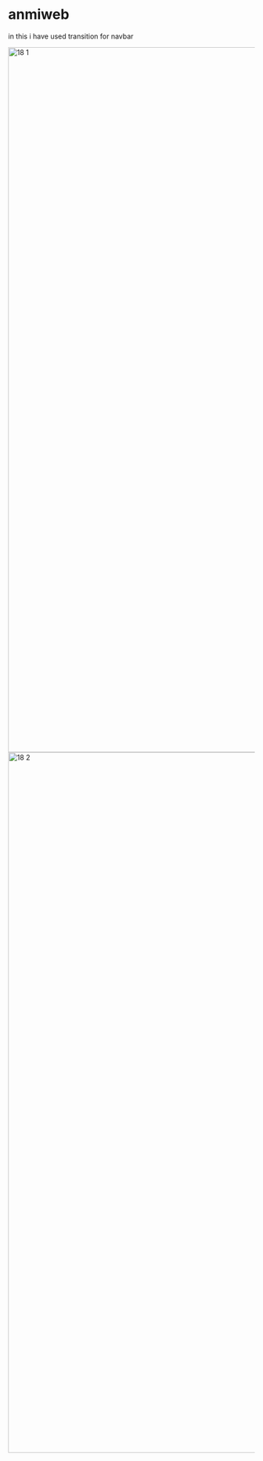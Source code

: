 # anmiweb

in this i have used transition for navbar 

<img width="1436" alt="18 1" src="https://github.com/srujan-patil/anmiweb/assets/67963460/bad9b982-8394-4296-9d4a-60da5254b0cf">
<img width="1427" alt="18 2" src="https://github.com/srujan-patil/anmiweb/assets/67963460/a35350b1-3ef9-4d33-94dd-8a2eb3c81c72">
